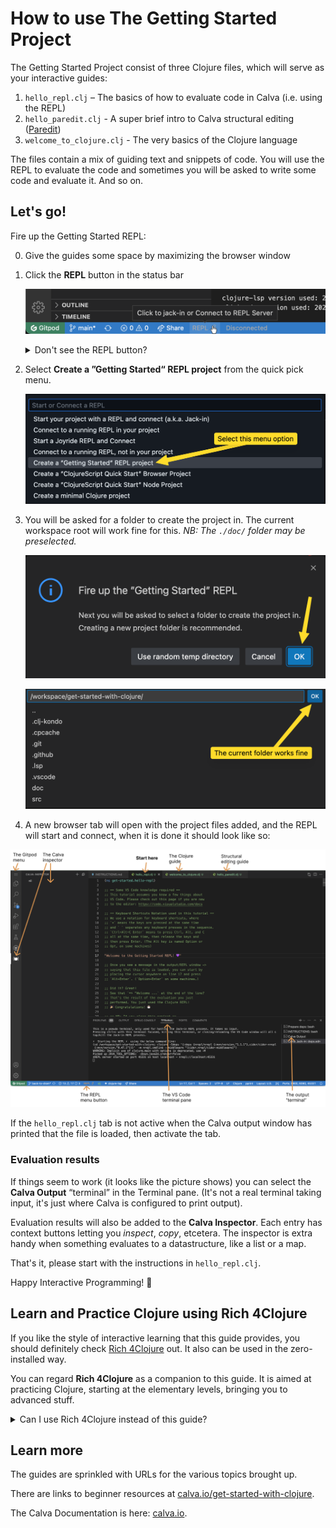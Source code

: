 # How to use The Getting Started Project

The Getting Started Project consist of three Clojure files, which will serve as your interactive guides:

1. `hello_repl.clj` – The basics of how to evaluate code in Calva (i.e. using the REPL)
2. `hello_paredit.clj` - A super brief intro to Calva structural editing ([Paredit](https://calva.io/paredit))
3. `welcome_to_clojure.clj` - The very basics of the Clojure language

The files contain a mix of guiding text and snippets of code. You will use the REPL to evaluate the code and sometimes you will be asked to write some code and evaluate it. And so on.

## Let's go!

Fire up the Getting Started REPL:

0. Give the guides some space by maximizing the browser window
1. Click the **REPL** button in the status bar

   ![VS Code Statusbar with Clojure REPL button](status-bar-repl-button.png)

   <details><summary>Don't see the REPL button?</summary>

    This could be because some firewall or adblocker prevents the downloading of the Calva extension. See [issue #9](https://github.com/PEZ/rich4clojure/issues/9) for more clues on this.

    </details>
1. Select **Create a ”Getting Started“ REPL project** from the quick pick menu.

   ![The Calva REPL Menu](repl-menu.png)
1. You will be asked for a folder to create the project in. The current workspace root will work fine for this. *NB: The `./doc/` folder may be preselected.*

   ![Choose OK](get-started-folder-dialog.png)

   ![Select the current workspace root](get-started-folder-menu.png)
1. A new browser tab will open with the project files added, and the REPL will start and connect, when it is done it should look like so:

![](get-started-with-clojure-window-layout.png)

If the `hello_repl.clj` tab is not active when the Calva output window has printed that the file is loaded, then activate the tab.

### Evaluation results

If things seem to work (it looks like the picture shows) you can select the **Calva Output** “terminal” in the Terminal pane. (It's not a real terminal taking input, it's just where Calva is configured to print output).

Evaluation results will also be added to the **Calva Inspector**. Each entry has context buttons letting you *inspect*, *copy*, etcetera. The inspector is extra handy when something evaluates to a datastructure, like a list or a map.

That's it, please start with the instructions in `hello_repl.clj`.

Happy Interactive Programming! 🎉

## Learn and Practice Clojure using Rich 4Clojure

If you like the style of interactive learning that this guide provides, you should definitely check [Rich 4Clojure](https://github.com/PEZ/rich4clojure) out. It also can be used in the zero-installed way.

You can regard **Rich 4Clojure** as a companion to this guide. It is aimed at practicing Clojure, starting at the elementary levels, bringing you to advanced stuff.

<details><summary>Can I use Rich 4Clojure instead of this guide?</summary>

I suggest you start by opening up this guide and do the Calva part of the excerises. Then use the `welcome_to_clojure.clj` guide in combination with **Rich 4Clojure**.

</details>

## Learn more

The guides are sprinkled with URLs for the various topics brought up.

There are links to beginner resources at [calva.io/get-started-with-clojure](https://calva.io/get-started-with-clojure/).

The Calva Documentation is here: [calva.io](https://calva.io/).


